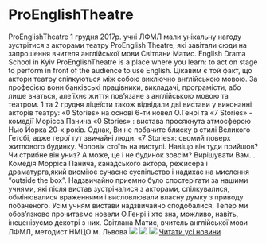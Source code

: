 # ProEnglishTheatre
ProEnglishTheatre
1 грудня 2017р. учні ЛФМЛ мали унікальну нагоду зустрітися з акторами театру
ProEnglish Theatre, які завітали сюди на запрошення вчителя англійської мови
Світлани Матис.
English Drama School in Kyiv ProEnglishTheatre is a place where you learn: to act on
stage to perform in front of the audience to use English.
Цікавим є той факт, що актори театру спілкуються між собою виключно
англійською мовою. За професією вони банківські працівники, викладачі,
програмісти, або лише вчаться, але їхнє життя пов’язане з англійською мовою та
театром.
1 та 2 грудня ліцеїсти також відвідали дві вистави у виконанні акторів театру: «0
Stories» на основі 6-ти новел О.Генрі та «7 Stories» - комедії Морісса Панича
«0 Stories» : вистава просякнута атмосферою Нью Йорка 20-х років. Однак, Ви не
побачите блиску в стилі Великого Гетсбі, адже герої тут звичайні люди.
«7 Stories»: сьомий поверх житлового будинку. Чоловік стоїть на виступі. Навіщо
він туди прийшов? Чи стрибне він униз? А може, це і не будинок зовсім?
Вирішувати Вам…
Комедія Морріса Панича, канадського актора, режисера і драматурга,який висміює
сучасне суспільство і надихає на мислення “outside the box”.
Надзвичайно приємно було спостерігати за нашими учнями, які після вистав
зустрічалися з акторами, спілкувалися, обмінювалися враженнями і висловлювали
власну думку з приводу побаченого.
Усім учням вистави надзвичайно сподобалися.
Тепер ми обов’язково прочитаємо новели О.Генрі і хто зна, можливо, навіть,
інсценізуємо декотрі з них.
Світлана Матис, вчитель англійської мови ЛФМЛ, методист НМЦО м. Львова
![](/images/proenglishtheatre/24177074_1454519668000146_3957389106246821170_n.jpg)
![](/images/proenglishtheatre/24174508_1454935624625217_7776621327459763735_n.jpg)
![](/images/proenglishtheatre/24474646_142696596502325_1537905324_o.jpg)
[Читати усі новини](/news)

